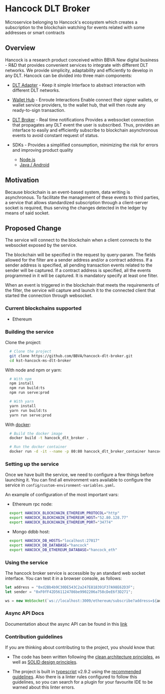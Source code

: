 # Hancock DLT Broker

Microservice belonging to Hancock's ecosystem which creates a subscription to the blockchain 
watching for events related with some addresses or smart contracts

## Overview

Hancock is a research product conceived within BBVA New digital business - R&D that provides convenient services to integrate with different DLT networks. We provide simplicity, adaptability and efficiently to develop in any DLT. Hancock can be divided into three main components:

- [DLT Adapter](https://github.com/BBVA/hancock-dlt-adapter) - Keep it simple
Interface to abstract interaction with different DLT networks.

- [Wallet Hub](https://github.com/BBVA/hancock-wallet-hub) - Enroute Interactions
Enable connect their signer wallets, or wallet service providers, to the wallet hub, that will then route any ready-to-sign transaction.

- [DLT Broker](https://github.com/BBVA/hancock-dlt-broker) - Real time notifications
Provides a websocket connection that propagates any DLT event the user is subscribed. Thus, provides an interface to easily and efficiently subscribe to blockchain asynchronous events to avoid constant request of status.

- SDKs - Provides a simplified consumption, minimizing the risk for errors and improving product quality
	- [Node.js](https://github.com/BBVA/hancock-sdk-nodejs)
  - [Java / Android](https://github.com/BBVA/hancock-sdk-java-android)

## Motivation

Because blockchain is an event-based system, data writing is asynchronous. To facilitate the management of these events to third parties, a service that allows standardized subscription through a client-server socket is required, thus serving the changes detected in the ledger by means of said socket.

## Proposed Change

The service will connect to the blockchain when a client connects to the websocket exposed by the service.

The blockchain will be specified in the request by query-param. The fields allowed for the filter are a sender address and/or a contract address. If a sender address is specified, all pending transaction events related to the sender will be captured. If a contract address is specified, all the events programmed in it will be captured. It is mandatory specify at least one filter.

When an event is triggered in the blockchain that meets the requirements of the filter, the service will capture and launch it to the connected client that started the connection through websocket.

### Current blockchains supported

* Ethereum

### Building the service

Clone the project:
```bash
  # Clone the project 
  git clone https://github.com/BBVA/hancock-dlt-broker.git
  cd kst-hancock-ms-dlt-broker
```

With node and npm or yarn:
```bash
  # With npm
  npm install
  npm run build:ts
  npm run serve:prod

  # With yarn
  yarn install
  yarn run build:ts
  yarn run serve:prod
```

With [docker](https://www.docker.com/):
```bash
  # Build the docker image
  docker build -t hancock_dlt_broker .

  # Run the docker container
  docker run -d -it --name -p 80:80 hancock_dlt_broker_container hancock_dlt_broker
```

### Setting up the service

Once we have built the service, we need to configure a few things before launching it. You can find all environment vars 
available to configure the service in `config/custom-environment-variables.yaml`.

An example of configuration of the most important vars:

- Ethereum rpc node:
```bash
  export HANCOCK_BLOCKCHAIN_ETHEREUM_PROTOCOL="http"
  export HANCOCK_BLOCKCHAIN_ETHEREUM_HOST="52.80.128.77"
  export HANCOCK_BLOCKCHAIN_ETHEREUM_PORT="34774"
```

- Mongo ddbb host:
```bash
  export HANCOCK_DB_HOSTS="localhost:27017"
  export HANCOCK_DB_DATABASE="hancock"
  export HANCOCK_DB_ETHEREUM_DATABASE="hancock_eth"
```

### Using the service

The hancock broker service is accessible by an standard web socket interface. You can test it in a browser console, as follows:

```javascript
let address = "0xd2Bb4b9C30DE543C2a247E818391F37A98E62D3F";
let sender = "0xF0fF42D561124786be9902206a758cDeE6f3D271";

ws = new WebSocket(`ws://localhost:3009/ethereum/subscribe?address=${address}&sender=${sender}`)
```

### Async API Docs

Documentation about the async API can be found in this [link](https://BBVA.github.io/hancock-dlt-broker/api.html)

### Contribution guidelines

If you are thinking about contributing to the project, you should know that:

- The code has been written following the [clean architecture principles](https://8thlight.com/blog/uncle-bob/2012/08/13/the-clean-architecture.html), as well as [SOLID design principles](https://es.wikipedia.org/wiki/SOLID).

- The project is built in [typescript](https://www.typescriptlang.org/) v2.9.2 using the [recommended guidelines](https://github.com/palantir/tslint/blob/master/src/configs/recommended.ts). Also there is a linter rules configured to follow this guidelines, so you can search for a plugin for your favourite IDE to be warned about this linter errors.
